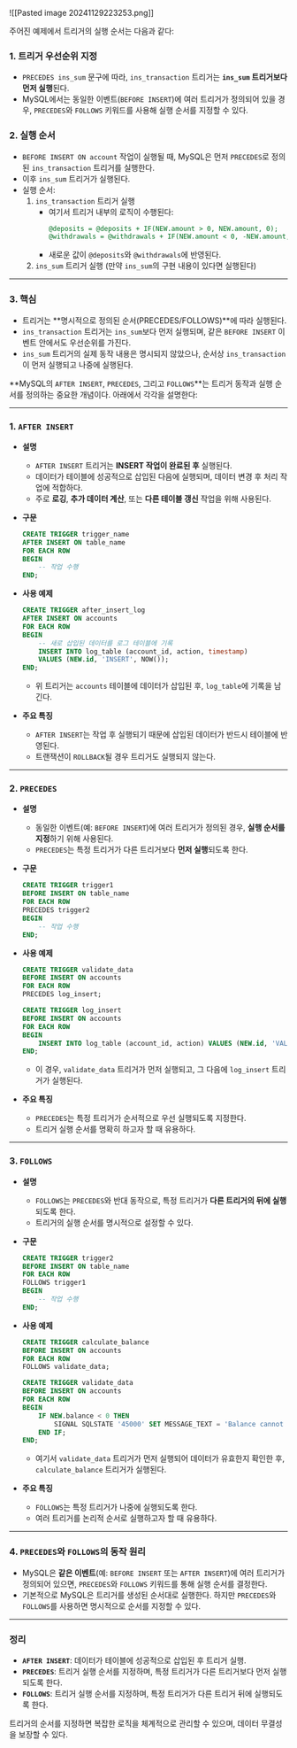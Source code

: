 ![[Pasted image 20241129223253.png]]

주어진 예제에서 트리거의 실행 순서는 다음과 같다:

### **1. 트리거 우선순위 지정**
- `PRECEDES ins_sum` 문구에 따라, `ins_transaction` 트리거는 **`ins_sum` 트리거보다 먼저 실행**된다.
- MySQL에서는 동일한 이벤트(`BEFORE INSERT`)에 여러 트리거가 정의되어 있을 경우, `PRECEDES`와 `FOLLOWS` 키워드를 사용해 실행 순서를 지정할 수 있다.

### **2. 실행 순서**
- `BEFORE INSERT ON account` 작업이 실행될 때, MySQL은 먼저 `PRECEDES`로 정의된 `ins_transaction` 트리거를 실행한다.
- 이후 `ins_sum` 트리거가 실행된다.
- 실행 순서:
  1. `ins_transaction` 트리거 실행
     - 여기서 트리거 내부의 로직이 수행된다:
       ```sql
       @deposits = @deposits + IF(NEW.amount > 0, NEW.amount, 0);
       @withdrawals = @withdrawals + IF(NEW.amount < 0, -NEW.amount, 0);
       ```
     - 새로운 값이 `@deposits`와 `@withdrawals`에 반영된다.
  2. `ins_sum` 트리거 실행 (만약 `ins_sum`의 구현 내용이 있다면 실행된다)

---

### **3. 핵심**
- 트리거는 **명시적으로 정의된 순서(PRECEDES/FOLLOWS)**에 따라 실행된다.
- `ins_transaction` 트리거는 `ins_sum`보다 먼저 실행되며, 같은 `BEFORE INSERT` 이벤트 안에서도 우선순위를 가진다.
- `ins_sum` 트리거의 실제 동작 내용은 명시되지 않았으나, 순서상 `ins_transaction`이 먼저 실행되고 나중에 실행된다.

**MySQL의 `AFTER INSERT`, `PRECEDES`, 그리고 `FOLLOWS`**는 트리거 동작과 실행 순서를 정의하는 중요한 개념이다. 아래에서 각각을 설명한다:

---

### **1. `AFTER INSERT`**
- **설명**  
  - `AFTER INSERT` 트리거는 **INSERT 작업이 완료된 후** 실행된다.
  - 데이터가 테이블에 성공적으로 삽입된 다음에 실행되며, 데이터 변경 후 처리 작업에 적합하다.
  - 주로 **로깅**, **추가 데이터 계산**, 또는 **다른 테이블 갱신** 작업을 위해 사용된다.

- **구문**  
  ```sql
  CREATE TRIGGER trigger_name
  AFTER INSERT ON table_name
  FOR EACH ROW
  BEGIN
      -- 작업 수행
  END;
  ```

- **사용 예제**
  ```sql
  CREATE TRIGGER after_insert_log
  AFTER INSERT ON accounts
  FOR EACH ROW
  BEGIN
      -- 새로 삽입된 데이터를 로그 테이블에 기록
      INSERT INTO log_table (account_id, action, timestamp)
      VALUES (NEW.id, 'INSERT', NOW());
  END;
  ```
  - 위 트리거는 `accounts` 테이블에 데이터가 삽입된 후, `log_table`에 기록을 남긴다.

- **주요 특징**
  - `AFTER INSERT`는 작업 후 실행되기 때문에 삽입된 데이터가 반드시 테이블에 반영된다.
  - 트랜잭션이 `ROLLBACK`될 경우 트리거도 실행되지 않는다.

---

### **2. `PRECEDES`**
- **설명**  
  - 동일한 이벤트(예: `BEFORE INSERT`)에 여러 트리거가 정의된 경우, **실행 순서를 지정**하기 위해 사용된다.
  - `PRECEDES`는 특정 트리거가 다른 트리거보다 **먼저 실행**되도록 한다.

- **구문**
  ```sql
  CREATE TRIGGER trigger1
  BEFORE INSERT ON table_name
  FOR EACH ROW
  PRECEDES trigger2
  BEGIN
      -- 작업 수행
  END;
  ```

- **사용 예제**
  ```sql
  CREATE TRIGGER validate_data
  BEFORE INSERT ON accounts
  FOR EACH ROW
  PRECEDES log_insert;

  CREATE TRIGGER log_insert
  BEFORE INSERT ON accounts
  FOR EACH ROW
  BEGIN
      INSERT INTO log_table (account_id, action) VALUES (NEW.id, 'VALIDATION LOG');
  END;
  ```
  - 이 경우, `validate_data` 트리거가 먼저 실행되고, 그 다음에 `log_insert` 트리거가 실행된다.

- **주요 특징**
  - `PRECEDES`는 특정 트리거가 순서적으로 우선 실행되도록 지정한다.
  - 트리거 실행 순서를 명확히 하고자 할 때 유용하다.

---

### **3. `FOLLOWS`**
- **설명**  
  - `FOLLOWS`는 `PRECEDES`와 반대 동작으로, 특정 트리거가 **다른 트리거의 뒤에 실행**되도록 한다.
  - 트리거의 실행 순서를 명시적으로 설정할 수 있다.

- **구문**
  ```sql
  CREATE TRIGGER trigger2
  BEFORE INSERT ON table_name
  FOR EACH ROW
  FOLLOWS trigger1
  BEGIN
      -- 작업 수행
  END;
  ```

- **사용 예제**
  ```sql
  CREATE TRIGGER calculate_balance
  BEFORE INSERT ON accounts
  FOR EACH ROW
  FOLLOWS validate_data;

  CREATE TRIGGER validate_data
  BEFORE INSERT ON accounts
  FOR EACH ROW
  BEGIN
      IF NEW.balance < 0 THEN
          SIGNAL SQLSTATE '45000' SET MESSAGE_TEXT = 'Balance cannot be negative';
      END IF;
  END;
  ```
  - 여기서 `validate_data` 트리거가 먼저 실행되어 데이터가 유효한지 확인한 후, `calculate_balance` 트리거가 실행된다.

- **주요 특징**
  - `FOLLOWS`는 특정 트리거가 나중에 실행되도록 한다.
  - 여러 트리거를 논리적 순서로 실행하고자 할 때 유용하다.

---

### **4. `PRECEDES`와 `FOLLOWS`의 동작 원리**
- MySQL은 **같은 이벤트**(예: `BEFORE INSERT` 또는 `AFTER INSERT`)에 여러 트리거가 정의되어 있으면, `PRECEDES`와 `FOLLOWS` 키워드를 통해 실행 순서를 결정한다.
- 기본적으로 MySQL은 트리거를 생성된 순서대로 실행한다. 하지만 `PRECEDES`와 `FOLLOWS`를 사용하면 명시적으로 순서를 지정할 수 있다.

---

### **정리**
- **`AFTER INSERT`**: 데이터가 테이블에 성공적으로 삽입된 후 트리거 실행.
- **`PRECEDES`**: 트리거 실행 순서를 지정하며, 특정 트리거가 다른 트리거보다 먼저 실행되도록 한다.
- **`FOLLOWS`**: 트리거 실행 순서를 지정하며, 특정 트리거가 다른 트리거 뒤에 실행되도록 한다.

트리거의 순서를 지정하면 복잡한 로직을 체계적으로 관리할 수 있으며, 데이터 무결성을 보장할 수 있다.
